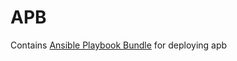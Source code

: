 # APB
Contains [Ansible Playbook Bundle](https://github.com/ansibleplaybookbundle) for deploying apb


